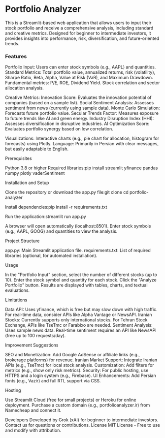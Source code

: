 # Portfolio Analyzer
This is a Streamlit-based web application that allows users to input their stock portfolio and receive a comprehensive analysis, including standard and creative metrics. Designed for beginner to intermediate investors, it provides insights into performance, risk, diversification, and future-oriented trends.
### Features

Portfolio Input: Users can enter stock symbols (e.g., AAPL) and quantities.
Standard Metrics:
Total portfolio value, annualized returns, risk (volatility), Sharpe Ratio, Beta, Alpha, Value at Risk (VaR), and Maximum Drawdown.
Fundamental metrics: P/E, ROE, Dividend Yield.
Stock correlation and sector allocation analysis.


Creative Metrics:
Innovation Score: Evaluates the innovation potential of companies (based on a sample list).
Social Sentiment Analysis: Assesses sentiment from news (currently using sample data).
Monte Carlo Simulation: Forecasts future portfolio value.
Secular Trends Factor: Measures exposure to future trends like AI and green energy.
Industry Disruption Index (HHI): Assesses diversification in disruptive industries.
AI Optimization Score: Evaluates portfolio synergy based on low correlation.


Visualizations: Interactive charts (e.g., pie chart for allocation, histogram for forecasts) using Plotly.
Language: Primarily in Persian with clear messages, but easily adaptable to English.

Prerequisites

Python 3.8 or higher
Required libraries:pip install streamlit yfinance pandas numpy plotly vaderSentiment



Installation and Setup

Clone the repository or download the app.py file:git clone <repository-url>
cd portfolio-analyzer


Install dependencies:pip install -r requirements.txt


Run the application:streamlit run app.py


A browser will open automatically (localhost:8501). Enter stock symbols (e.g., AAPL, GOOG) and quantities to view the analysis.

Project Structure

app.py: Main Streamlit application file.
requirements.txt: List of required libraries (optional, for automated installation).

Usage

In the "Portfolio Input" section, select the number of different stocks (up to 10).
Enter the stock symbol and quantity for each stock.
Click the "Analyze Portfolio" button.
Results are displayed with tables, charts, and textual evaluations.

Limitations

Data API: Uses yfinance, which is free but may slow down with high traffic. For real-time data, consider APIs like Alpha Vantage or NewsAPI.
Iranian Stocks: Currently supports only international stocks. For Tehran Stock Exchange, APIs like TseTmc or Farabixo are needed.
Sentiment Analysis: Uses sample news data. Real-time sentiment requires an API like NewsAPI (free up to 100 requests/day).

Improvement Suggestions

SEO and Monetization: Add Google AdSense or affiliate links (e.g., brokerage platforms) for revenue.
Iranian Market Support: Integrate Iranian APIs (e.g., TseTmc) for local stock analysis.
Customization: Add filters for metrics (e.g., show only risk metrics).
Security: For public hosting, use HTTPS and a login system (e.g., Firebase).
UI Enhancements: Add Persian fonts (e.g., Vazir) and full RTL support via CSS.

Hosting

Use Streamlit Cloud (free for small projects) or Heroku for online deployment.
Purchase a custom domain (e.g., portfolioanalyzer.ir) from Namecheap and connect it.

Developers
Developed by Grok (xAI) for beginner to intermediate investors. Contact us for questions or contributions.
License
MIT License - Free to use and modify with attribution.
